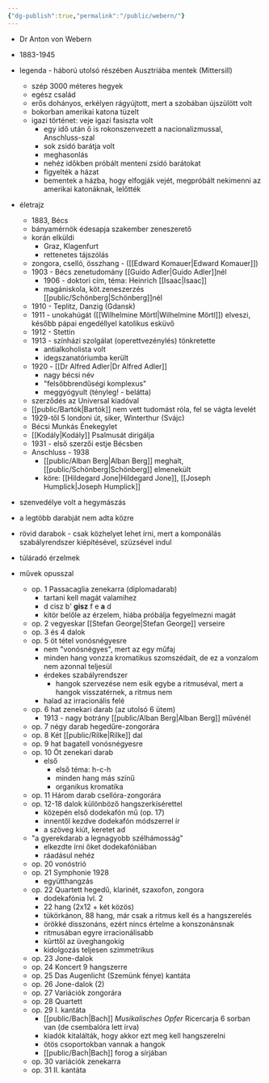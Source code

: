```yaml
---
{"dg-publish":true,"permalink":"/public/webern/"}
---
```


- Dr Anton von Webern
- 1883-1945

- legenda - háború utolsó részében Ausztriába mentek (Mittersill)
	- szép 3000 méteres hegyek
	- egész család
	- erős dohányos, erkélyen rágyújtott, mert a szobában újszülött volt
	- bokorban amerikai katona tüzelt
	- igazi történet: veje igazi fasiszta volt
		- egy idő után ő is rokonszenvezett a nacionalizmussal, Anschluss-szal
		- sok zsidó barátja volt
		- meghasonlás
		- nehéz időkben próbált menteni zsidó barátokat
		- figyelték a házat
		- bementek a házba, hogy elfogják vejét, megpróbált nekimenni az amerikai katonáknak, lelőtték
- életrajz
	- 1883, Bécs
	- bányamérnök édesapja szakember zeneszerető
	- korán elküldi
		- Graz, Klagenfurt
		- rettenetes tájszólás
	- zongora, cselló, összhang - ([[Edward Komauer\|Edward Komauer]])
	- 1903 - Bécs zenetudomány [[Guido Adler\|Guido Adler]]nél
		- 1906 - doktori cím, téma: Heinrich [[Isaac\|Isaac]]
		- magániskola, köt.zeneszerzés [[public/Schönberg\|Schönberg]]nél
	- 1910 - Teplitz, Danzig (Gdansk)
	- 1911 - unokahúgát ([[Wilhelmine Mörtl\|Wilhelmine Mörtl]]) elveszi, később pápai engedéllyel katolikus esküvő
	- 1912 - Stettin
	- 1913 - színházi szolgálat (operettvezénylés) tönkretette
		- antialkoholista volt
		- idegszanatóriumba került
	- 1920 - [[Dr Alfred Adler\|Dr Alfred Adler]]
		- nagy bécsi név
		- "felsőbbrendűségi komplexus"
		- meggyógyult (tényleg! - belátta)
	- szerződés az Universal kiadóval
	- [[public/Bartók\|Bartók]] nem vett tudomást róla, fel se vágta levelét
	- 1929-től 5 londoni út, siker, Winterthur (Svájc)
	- Bécsi Munkás Énekegylet
	- [[Kodály\|Kodály]] Psalmusát dirigálja
	- 1931 - első szerzői estje Bécsben
	- Anschluss - 1938
		- [[public/Alban Berg\|Alban Berg]] meghalt, [[public/Schönberg\|Schönberg]] elmenekült
		- köre: [[Hildegard Jone\|Hildegard Jone]], [[Joseph Humplick\|Joseph Humplick]]
- szenvedélye volt a hegymászás
- a legtöbb darabját nem adta közre
- rövid darabok - csak közhelyet lehet írni, mert a komponálás szabályrendszer kiépítésével, szüzsével indul
- túláradó érzelmek
- művek opusszal
	- op. 1 Passacaglia zenekarra (diplomadarab)
		- tartani kell magát valamihez
		- d cisz b' **gisz** f e **a** d
		- kitör belőle az érzelem, hiába próbálja fegyelmezni magát
	- op. 2 vegyeskar [[Stefan George\|Stefan George]] verseire
	- op. 3 és 4 dalok
	- op. 5 öt tétel vonósnégyesre
		- nem "vonósnégyes", mert az egy műfaj
		- minden hang vonzza kromatikus szomszédait, de ez a vonzalom nem azonnal teljesül
		- érdekes szabályrendszer
			- hangok szervezése nem esik egybe a ritmuséval, mert a hangok visszatérnek, a ritmus nem
		- halad az irracionális felé
	- op. 6 hat zenekari darab (az utolsó 6 ütem)
		- 1913 - nagy botrány [[public/Alban Berg\|Alban Berg]] művénél
	- op. 7 négy darab hegedűre-zongorára
	- op. 8 Két [[public/Rilke\|Rilke]] dal
	- op. 9 hat bagatell vonósnégyesre
	- op. 10 Öt zenekari darab
		- első
			- első téma: h-c-h
			- minden hang más színű
			- organikus kromatika
	- op. 11 Három darab csellóra-zongorára
	- op. 12-18 dalok különböző hangszerkísérettel
		- közepén első dodekafón mű (op. 17)
		- innentől kezdve dodekafón módszerrel ír
		- a szöveg kiút, keretet ad
	- "a gyerekdarab a legnagyobb szélhámosság"
		- elkezdte írni őket dodekafóniában
		- ráadásul nehéz
	- op. 20 vonóstrió
	- op. 21 Symphonie 1928
		- együtthangzás
	- op. 22 Quartett hegedű, klarinét, szaxofon, zongora
		- dodekafónia lvl. 2
		- 22 hang (2x12 + két közös)
		- tükörkánon, 88 hang, már csak a ritmus kell és a hangszerelés
		- örökké disszonáns, ezért nincs értelme a konszonánsnak
		- ritmusában egyre irracionálisabb
		- kürttől az üveghangokig
		- kidolgozás teljesen szimmetrikus
	- op. 23 Jone-dalok
	- op. 24 Koncert 9 hangszerre
	- op. 25 Das Augenlicht (Szemünk fénye) kantáta
	- op. 26 Jone-dalok (2)
	- op. 27 Variációk zongorára
	- op. 28 Quartett
	- op. 29 I. kantáta
		- [[public/Bach\|Bach]] *Musikalisches Opfer* Ricercarja 6 sorban van (de csembalóra lett írva)
		- kiadók kitalálták, hogy akkor ezt meg kell hangszerelni
		- ötös csoportokban vannak a hangok
		- [[public/Bach\|Bach]] forog a sírjában
	- op. 30 variációk zenekarra
	- op. 31 II. kantáta